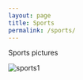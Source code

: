 ```yaml
---
layout: page
title: Sports
permalink: /sports/
---
```


Sports pictures

![sports1](austinpaik.github.io/Assets/sports1.jpg)

